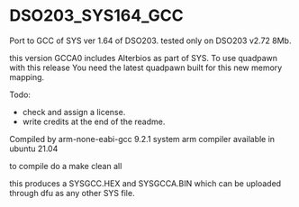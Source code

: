 # DSO203_SYS164_GCC

Port to GCC of SYS ver 1.64 of DSO203.
tested only on DSO203 v2.72 8Mb.

this version GCCA0 includes Alterbios as part of SYS.
To use quadpawn with this release You need the latest quadpawn built for this new memory mapping.

Todo:

- check and assign a license.
- write credits at the end of the readme.

Compiled by arm-none-eabi-gcc 9.2.1 system arm compiler available in ubuntu 21.04

to compile do a
make clean all

this produces a SYSGCC.HEX and SYSGCCA.BIN which can be uploaded through dfu as any other SYS file.
